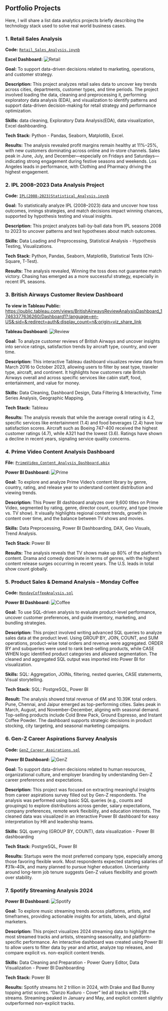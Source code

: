 ## Portfolio Projects
Here, I will share a list data analytics projects briefly describing the technology stack used to solve real world business cases.

### 1. Retail Sales Analysis

**Code:** [`Retail_Sales_Analysis.ipynb`](https://github.com/Sivadharsini298/Portfolio/blob/main/Retail_Sales_Analysis.ipynb)

**Excel Dashboard:** ![Retail](https://github.com/Sivadharsini298/Portfolio/blob/main/Visuals/Retail%20Sales%20Dashboard.png)

**Goal:** To support data-driven decisions related to marketing, operations, and customer strategy.

**Description:** This project analyzes retail sales data to uncover key trends across cities, departments, customer types, and time periods. The project involved loading the data, cleaning and preprocessing it, performing exploratory data analysis (EDA), and visualization to identify patterns and support data-driven decision-making for retail strategy and performance optimization.

**Skills:** data cleaning, Exploratory Data Analysis(EDA), data visualization, Excel dashboarding.

**Tech Stack:** Python - Pandas, Seaborn, Matplotlib, Excel.

**Results:** The analysis revealed profit margins remain healthy at 11%–25%, with new customers dominating across online and in-store channels. Sales peak in June, July, and December—especially on Fridays and Saturdays—indicating strong engagement during festive seasons and weekends. Los Angeles leads in performance, with Clothing and Pharmacy driving the highest engagement.

### 2. IPL 2008–2023 Data Analysis Project

**Code:** [`IPL(2008-2023)Statistical_Analysis.ipynb`](https://github.com/Sivadharsini298/Portfolio/blob/main/IPL(2008-2023)Statistical_Analysis.ipynb)

**Goal:** To statistically analyze IPL (2008–2023) data and uncover how toss outcomes, innings strategies, and match decisions impact winning chances, supported by hypothesis testing and visual insights.

**Description:** This project analyzes ball-by-ball data from IPL seasons 2008 to 2023 to uncover patterns and test hypotheses about match outcomes.

**Skills:** Data Loading and Preprocessing, Statistical Analysis - Hypothesis Testing, Visualizations.

**Tech Stack:** Python, Pandas, Seaborn, Matplotlib, Statistical Tests (Chi-Square, T-Test).

**Results:** The analysis revealed, Winning the toss does not guarantee match victory. Chasing has emerged as a more successful strategy, especially in recent IPL seasons.

### 3. British Airways Customer Review Dashboard

**To view in Tableau Public:** https://public.tableau.com/views/BritishAirwaysReviewAnalysisDashboard_17463377636260/Dashboard1?:language=en-US&:sid=&:redirect=auth&:display_count=n&:origin=viz_share_link

**Tableau Dashboard:** ![Review](https://github.com/Sivadharsini298/Portfolio/blob/main/Visuals/British%20Airways%20Review%20Analysis%20Dashboard.png)

**Goal:** To analyze customer reviews of British Airways and uncover insights into service ratings, satisfaction trends by aircraft type, country, and over time.

**Description:** This interactive Tableau dashboard visualizes review data from March 2016 to October 2023, allowing users to filter by seat type, traveler type, aircraft, and continent. It highlights how customers rate British Airways overall and across specific services like cabin staff, food, entertainment, and value for money.

**Skills:** Data Cleaning, Dashboard Design, Data Filtering & Interactivity, Time Series Analysis, Geographic Mapping.

**Tech Stack:** Tableau

**Results:** The analysis reveals that while the average overall rating is 4.2, specific services like entertainment (1.4) and food beverages (2.4) have low satisfaction scores. Aircraft such as Boeing 747-400 received the highest customer ratings (4.7), while A321 had the lowest (3.6). Ratings have shown a decline in recent years, signaling service quality concerns.

### 4. Prime Video Content Analysis Dashboard

**File:** [`PrimeVideo_Content_Analysis_Dashboard.pbix`](https://github.com/Sivadharsini298/Portfolio/blob/main/Amazon%20Prime%20Analysis%20Dashboard.pbix)

**Power BI Dashboard:** 
![Prime](https://github.com/Sivadharsini298/Portfolio/blob/main/Visuals/Prime%20Video%20Content%20Analysis%20Dashboard.png)
 
**Goal:** To explore and analyze Prime Video’s content library by genre, country, rating, and release year to understand content distribution and viewing trends.

**Description:** This Power BI dashboard analyzes over 9,600 titles on Prime Video, segmented by rating, genre, director count, country, and type (movie vs. TV show). It visually highlights regional content trends, growth in content over time, and the balance between TV shows and movies.

**Skills:** Data Preprocessing, Power BI Dashboarding, DAX, Geo Visuals, Trend Analysis.

**Tech Stack:** Power BI

**Results:** The analysis reveals that TV shows make up 80% of the platform’s content. Drama and comedy dominate in terms of genres, with the highest content release surges occurring in recent years. The U.S. leads in total show count globally.

### 5. Product Sales & Demand Analysis – Monday Coffee

**Code:** [`MondayCoffeeAnalysis.sql`](https://github.com/Sivadharsini298/Portfolio/blob/main/MondayCoffeeAnalysis.sql)

**Power BI Dashboard:** 
![Coffee](https://github.com/Sivadharsini298/Portfolio/blob/main/Visuals/MondayCoffee%20Dashboard.png)

**Goal:** To use SQL-driven analysis to evaluate product-level performance, uncover customer preferences, and guide inventory, marketing, and bundling strategies.

**Description:** This project involved writing advanced SQL queries to analyze sales data at the product level. Using GROUP BY, JOIN, COUNT, and SUM operations, product-wise total orders and revenue were aggregated. ORDER BY and subqueries were used to rank best-selling products, while CASE WHEN logic identified product categories and allowed segmentation. The cleaned and aggregated SQL output was imported into Power BI for visualization.

**Skills:** SQL: Aggregation, JOINs, filtering, nested queries, CASE statements, Visual storytelling.

**Tech Stack:** SQL: PostgreSQL, Power BI

**Result:** The analysis showed total revenue of 6M and 10.39K total orders. Pune, Chennai, and Jaipur emerged as top-performing cities. Sales peak in March, August, and November–December, aligning with seasonal demand. Top-selling products include Cold Brew Pack, Ground Espresso, and Instant Coffee Powder. The dashboard supports strategic decisions in product stocking, city targeting, and seasonal marketing campaigns.

### 6. Gen-Z Career Aspirations Survey Analysis

**Code:** [`GenZ_Career Aspirations.sql`](https://github.com/Sivadharsini298/Portfolio/blob/main/GenZ%20_Career_Aspirations.sql)

**Power BI Dashboard:** 
![GenZ](https://github.com/Sivadharsini298/Portfolio/blob/main/Visuals/GenZ%20Career%20Aspirations%20Dashboard.png)

**Goal:** To support data-driven decisions related to human resources, organizational culture, and employer branding by understanding Gen-Z career preferences and expectations.

**Description:** This project was focused on extracting meaningful insights from career aspirations survey filled out by Gen-Z respondents. The analysis was performed using basic SQL queries (e.g., counts and groupings) to explore distributions across gender, salary expectations, company preferences, remote work flexibility, and education interests. The cleaned data was visualized in an interactive Power BI dashboard for easy interpretation by HR and leadership teams.

**Skills:** SQL querying (GROUP BY, COUNT), data visualization - Power BI dashboarding

**Tech Stack:** PostgreSQL, Power BI

**Results:** Startups were the most preferred company type, especially among those favoring flexible work. Most respondents expected starting salaries of ₹31k–40k, and many planned to pursue higher education. Uncertainty around long-term job tenure suggests Gen-Z values flexibility and growth over stability.

### 7. Spotify Streaming Analysis 2024

**Power BI Dashboard:** 
![Spotify](https://github.com/Sivadharsini298/Portfolio/blob/main/Visuals/Spotify%202024%20Dashboard.png)

**Goal:** To explore music streaming trends across platforms, artists, and timeframes, providing actionable insights for artists, labels, and digital marketers.

**Description:** This project visualizes 2024 streaming data to highlight the most streamed tracks and artists, streaming seasonality, and platform-specific performance. An interactive dashboard was created using Power BI to allow users to filter data by year and artist, analyze top releases, and compare explicit vs. non-explicit content trends.

**Skills:** Data Cleaning and Preparation - Power Query Editor, Data Visualization - Power BI Dashboarding 

**Tech Stack:** Power BI

**Results:** Spotify streams hit 2 trillion in 2024, with Drake and Bad Bunny topping artist scores. “Danzo Kuduro - Cover” led all tracks with 21B+ streams. Streaming peaked in January and May, and explicit content slightly outperformed non-explicit tracks.
